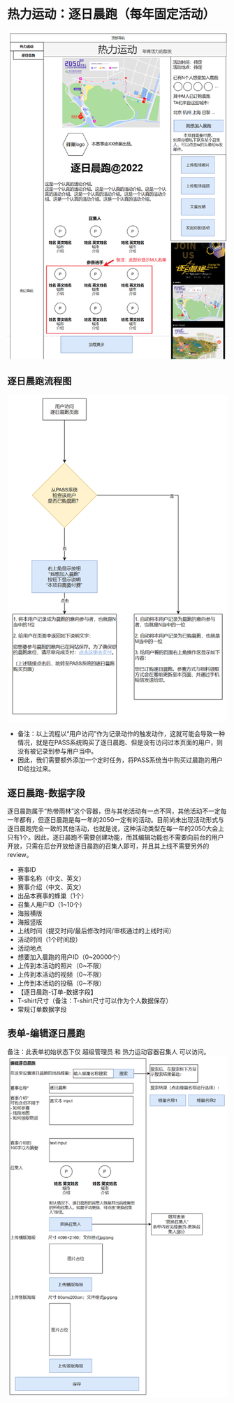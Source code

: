 # 热力运动：逐日晨跑（每年固定活动）
![](../5/gameon1-run.png)
## 逐日晨跑流程图
![](../5/gameon1-run-chart.png)
* 备注：以上流程以“用户访问”作为记录动作的触发动作，这就可能会导致一种情况，就是在PASS系统购买了逐日晨跑、但是没有访问过本页面的用户，则没有被记录到参与用户当中。
* 因此，我们需要额外添加一个定时任务，将PASS系统当中购买过晨跑的用户ID给拉过来。
## 逐日晨跑-数据字段
逐日晨跑属于“热带雨林”这个容器，但与其他活动有一点不同，其他活动不一定每一年都有，但逐日晨跑是每一年的2050一定有的活动。目前尚未出现活动形式与逐日晨跑完全一致的其他活动，也就是说，这种活动类型在每一年的2050大会上只有1个。因此，逐日晨跑不需要创建功能，而其编辑功能也不需要向前台的用户开放，只需在后台开放给逐日晨跑的召集人即可，并且其上线不需要另外的review。
* 赛事ID
* 赛事名称（中文、英文）
* 赛事介绍（中文、英文）
* 出品本赛事的蜂巢（1个）
* 召集人用户ID（1~10个）
* 海报横版
* 海报竖版
* 上线时间（提交时间/最后修改时间/审核通过的上线时间）
* 活动时间（1个时间段）
* 活动地点
* 想要加入晨跑的用户ID（0~20000个）
* 上传到本活动的照片（0~不限）
* 上传到本活动的视频（0~不限）
* 上传到本活动的投稿（0~不限）
* 【逐日晨跑-订单-数据字段】
* T-shirt尺寸（备注：T-shirt尺寸可以作为个人数据保存）
* 常规订单数据字段
## 表单-编辑逐日晨跑
备注：此表单初始状态下仅 超级管理员 和 热力运动容器召集人 可以访问。
![](../5/gameon1-run-form.png)